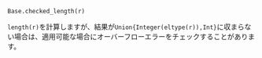 ```
Base.checked_length(r)
```

`length(r)`を計算しますが、結果が`Union{Integer(eltype(r)),Int}`に収まらない場合は、適用可能な場合にオーバーフローエラーをチェックすることがあります。
